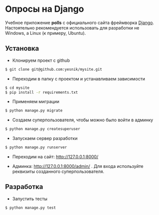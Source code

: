 Опросы на Django
======

Учебное приложение **polls** с официального сайта фреймворка [Django](https://djangoproject.com).
Настоятельно рекомендуется использовать для разработки не Windows, а Linux (к примеру, Ubuntu).

## Установка
* Клонируем проект с github
```bash
$ git clone git@github.com:yesnik/mysite.git
```
* Переходим в папку с проектом и устанавливаем зависимости
```bash
$ cd mysite
$ pip install -r requirements.txt
```
* Применяем миграции
```bash
$ python manage.py migrate
```
* Создаем суперпользователя, чтобы можно было войти в админку
```bash
$ python manage.py createsuperuser
```
* Запускаем сервер разработки
```bash
$ python manage.py runserver
```
* Переходим на сайт: http://127.0.0.1:8000/

* Админка: http://127.0.0.1:8000/admin/ . Для входа используйте реквизиты созданного суперпользователя.

## Разработка

* Запустить тесты
```bash
$ python manage.py test
```
